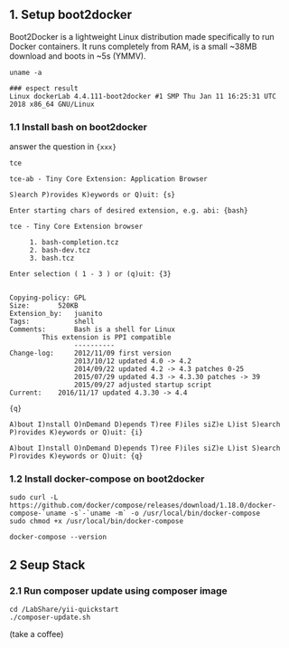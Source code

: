 ## 1. Setup boot2docker

Boot2Docker is a lightweight Linux distribution made specifically to run Docker containers. It runs completely from RAM, is a small ~38MB download and boots in ~5s (YMMV).

```
uname -a

### espect result
Linux dockerLab 4.4.111-boot2docker #1 SMP Thu Jan 11 16:25:31 UTC 2018 x86_64 GNU/Linux
```

### 1.1 Install bash on boot2docker

answer the question in ```{xxx}```

```
tce

tce-ab - Tiny Core Extension: Application Browser

S)earch P)rovides K)eywords or Q)uit: {s}

Enter starting chars of desired extension, e.g. abi: {bash}

tce - Tiny Core Extension browser

	 1. bash-completion.tcz
	 2. bash-dev.tcz
	 3. bash.tcz

Enter selection ( 1 - 3 ) or (q)uit: {3}


Copying-policy: GPL
Size:		520KB
Extension_by:   juanito
Tags:	        shell
Comments:       Bash is a shell for Linux
		This extension is PPI compatible
                ----------
Change-log:     2012/11/09 first version
                2013/10/12 updated 4.0 -> 4.2
                2014/09/22 updated 4.2 -> 4.3 patches 0-25
                2015/07/29 updated 4.3 -> 4.3.30 patches -> 39
                2015/09/27 adjusted startup script
Current:	2016/11/17 updated 4.3.30 -> 4.4

{q}

A)bout I)nstall O)nDemand D)epends T)ree F)iles siZ)e L)ist S)earch P)rovides K)eywords or Q)uit: {i}

A)bout I)nstall O)nDemand D)epends T)ree F)iles siZ)e L)ist S)earch P)rovides K)eywords or Q)uit: {q}

```

### 1.2 Install docker-compose on boot2docker

```
sudo curl -L https://github.com/docker/compose/releases/download/1.18.0/docker-compose-`uname -s`-`uname -m` -o /usr/local/bin/docker-compose
sudo chmod +x /usr/local/bin/docker-compose

docker-compose --version

```


## 2 Seup Stack

### 2.1 Run composer update using composer image

```
cd /LabShare/yii-quickstart
./composer-update.sh
```
(take a coffee)
